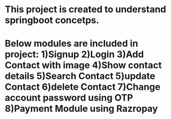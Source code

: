 <h1>This project is created to understand springboot concetps.<h1>
<h2It stores the contacts.<h2>
<p>Below modules are included in project:
1)Signup
2)Login
3)Add Contact with image
4)Show contact details
5)Search Contact
5)update Contact
6)delete Contact
7)Change account password using OTP 
8)Payment Module using Razropay

<p>
